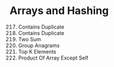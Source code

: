 # Arrays and Hashing
217. Contains Duplicate
242. Contains Duplicate
1. Two Sum
49. Group Anagrams
347. Top K Elements
238. Product Of Array Except Self